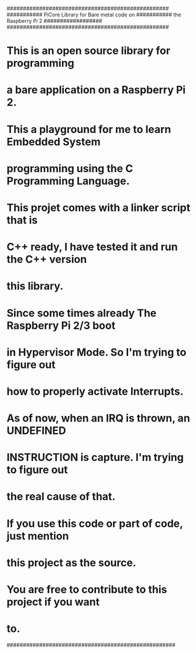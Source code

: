 ##################################################
########### PiCore Library for Bare metal code on
########### the Raspberry Pi 2  ##################
##################################################
# This is an open source library for programming 
# a bare application on a Raspberry Pi 2.
# This a playground for me to learn Embedded System
# programming using the C Programming Language.
# This projet comes with a linker script that is 
# C++ ready, I have tested it and run the C++ version
# this library. 
# Since some times already The Raspberry Pi 2/3 boot 
# in Hypervisor Mode. So I'm trying to figure out
# how to properly activate Interrupts.
# As of now, when an IRQ is thrown, an UNDEFINED
# INSTRUCTION is capture. I'm trying to figure out 
# the real cause of that. 

# If you use this code or part of code, just mention
# this project as the source.
# You are free to contribute to this project if you want
# to. 
####################################################
